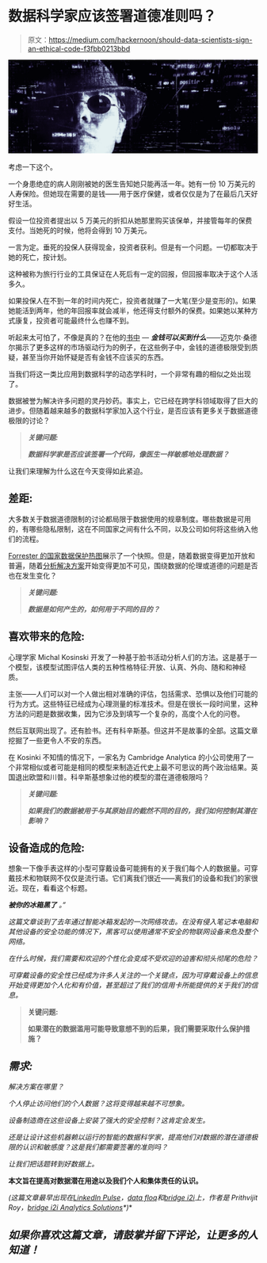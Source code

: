 # 数据科学家应该签署道德准则吗？

> 原文：<https://medium.com/hackernoon/should-data-scientists-sign-an-ethical-code-f3fbb0213bbd>

![](img/c32f8d0074d2a4f09dda7643cba879c4.png)

考虑一下这个。

一个身患绝症的病人刚刚被她的医生告知她只能再活一年。她有一份 10 万美元的人寿保险。但她现在需要的是钱——用于医疗保健，或者仅仅是为了在最后几天好好生活。

假设一位投资者提出以 5 万美元的折扣从她那里购买该保单，并接管每年的保费支付。当她死的时候，他将会得到 10 万美元。

一言为定。垂死的投保人获得现金，投资者获利。但是有一个问题。一切都取决于她的死亡，按计划。

这种被称为旅行行业的工具保证在人死后有一定的回报，但回报率取决于这个人活多久。

如果投保人在不到一年的时间内死亡，投资者就赚了一大笔(至少是变形的)。如果她能活到两年，他的年回报率就会减半，他还得支付额外的保费。如果她以某种方式康复，投资者可能最终什么也赚不到。

听起来太可怕了，不像是真的？在他的[书中](https://hackernoon.com/tagged/book) — ***金钱可以买到什么***——迈克尔·桑德尔揭示了更多这样的市场驱动行为的例子，在这些例子中，金钱的道德极限受到质疑，甚至当你开始怀疑是否有金钱不应该买的东西。

当我们将这一类比应用到数据科学的动态学科时，一个非常有趣的相似之处出现了。

数据被誉为解决许多问题的灵丹妙药。事实上，它已经在跨学科领域取得了巨大的进步。但随着越来越多的数据科学家加入这个行业，是否应该有更多关于数据道德极限的讨论？

> ***关键问题:***
> 
> ***数据科学家是否应该签署一个代码，像医生一样敏感地处理数据？***

让我们来理解为什么这在今天变得如此紧迫。

## 差距:

大多数关于数据道德限制的讨论都局限于数据使用的规章制度。哪些数据是可用的，有哪些隐私限制，这在不同国家之间有什么不同，以及公司如何将这些纳入他们的流程。

[Forrester 的国家数据保护热图](http://heatmap.forrestertools.com/?utm_source=datafloq&utm_medium=ref&utm_campaign=datafloq)展示了一个快照。但是，随着数据变得更加开放和普遍，随着[分析解决方案](http://www.bridgei2i.com/#solutions)开始变得更加不可见，围绕数据的伦理或道德的问题是否也在发生变化？

> ***关键问题:***
> 
> ***数据是如何产生的，如何用于不同的目的？***

## 喜欢带来的危险:

心理学家 Michal Kosinski 开发了一种基于脸书活动分析人们的方法。这是基于一个模型，该模型试图评估人类的五种性格特征:开放、认真、外向、随和和神经质。

主张——人们可以对一个人做出相对准确的评估，包括需求、恐惧以及他们可能的行为方式。这些特征已经成为心理测量的标准技术。但是在很长一段时间里，这种方法的问题是数据收集，因为它涉及到填写一个复杂的，高度个人化的问卷。

然后互联网出现了。还有脸书。还有科辛斯基。但这并不是故事的全部。这篇文章挖掘了一些更令人不安的东西。

在 Kosinki 不知情的情况下，一家名为 Cambridge Analytica 的小公司使用了一个非常相似或者可能是相同的模型来制造近代史上最不可思议的两个政治结果。英国退出欧盟和川普。科辛斯基想象过他的模型的潜在道德极限吗？

> ***关键问题:***
> 
> ***如果我们的数据被用于与其原始目的截然不同的目的，我们如何控制其潜在影响？***

## 设备造成的危险:

想象一下像手表这样的小型可穿戴设备可能拥有的关于我们每个人的数据量。可穿戴技术和物联网不仅仅是流行语。它们离我们很近——离我们的设备和我们的家很近。现在，看看这个标题。

****被你的冰箱黑了*** *。”**

*这篇文章谈到了去年通过智能冰箱发起的一次网络攻击。在没有侵入笔记本电脑和其他设备的安全功能的情况下，黑客可以使用通常不安全的物联网设备来危及整个网络。*

*在什么时候，我们需要和欢迎的个性化会变成不受欢迎的迫害和彻头彻尾的危险？*

*可穿戴设备的安全性已经成为许多人关注的一个关键点，因为可穿戴设备上的信息开始变得更加个人化和有价值，甚至超过了我们的信用卡所能提供的关于我们的信息。*

> ****关键问题:****
> 
> ****如果潜在的数据滥用可能导致意想不到的后果，我们需要采取什么保护措施？****

## *需求:*

*解决方案在哪里？*

*个人停止访问他们的个人数据？这将变得越来越不可想象。*

*设备制造商在这些设备上安装了强大的安全控制？这肯定会发生。*

*还是让设计这些机器赖以运行的智能的数据科学家，提高他们对数据的潜在道德极限的认识和敏感度？这是我们都需要签署的准则吗？*

*让我们把话题转到好数据上。*

**本文旨在提高对数据潜在用途以及我们个人和集体责任的认识。**

**(这篇文章最早出现在*[*LinkedIn Pulse*](https://www.linkedin.com/pulse/moral-limits-data-lets-shift-conversation-good-prithvijit-roy)*，*[*data floq*](https://datafloq.com/read/moral-limits-data-lets-shift-conversation-data/3513)*和*[*bridge i2i*](http://bridgei2i.com/blog/moral-limits-data-shift-conversation-data/)*上，作者是 Prithvijit Roy，*[*bridge i2i Analytics Solutions*](http://www.bridgei2i.com/)*)**

## *如果你喜欢这篇文章，请鼓掌并留下评论，让更多的人知道！*